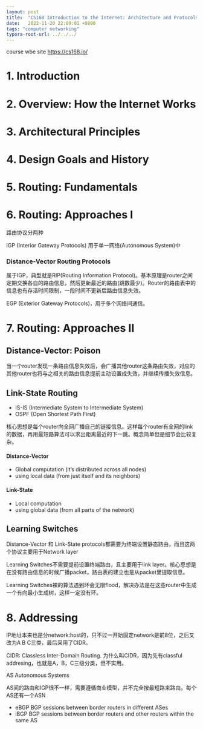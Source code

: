 ```yaml
---
layout: post
title:  "CS168 Introduction to the Internet: Architecture and Protocols"
date:   2022-11-20 22:09:01 +0800
tags: "computer networking"
typora-root-url: ../../../
---
```




course wbe site https://cs168.io/



# 1. Introduction



# 2. Overview: How the Internet Works



# 3. Architectural Principles



# 4. Design Goals and History



# 5. Routing: Fundamentals 



# 6.  Routing: Approaches I

路由协议分两种

IGP (Interior Gateway Protocols)  用于单一网络(Autonomous System)中

### Distance-Vector Routing Protocols

属于IGP，典型就是RIP(Routing Information Protocol)。基本原理是router之间定期交换各自的路由信息，然后更新最近的路由(跳数最少)。Router的路由表中的信息也有存活时间限制，一段时间不更新后路由信息失效。



EGP (Exterior Gateway Protocols)，用于多个网络间通信。



# 7. Routing: Approaches II

## Distance-Vector: Poison

当一个router发现一条路由信息失效后，会广播其他router这条路由失效，对应的其他router也将与之相关的路由信息提前主动设置成失效，并继续传播失效信息。

## Link-State Routing

* IS-IS (Intermediate System to Intermediate System) 
* OSPF  (Open Shortest Path First) 

核心思想是每个router向全网广播自己的链接信息。这样每个router有全网的link的数据，再用最短路算法可以求出距离最近的下一跳。概念简单但是细节会比较复杂。

#### Distance-Vector

* Global computation (it’s distributed across all nodes)
*  using local data (from just itself and its neighbors) 

#### Link-State 

* Local computation
* using global data (from all parts of the network)

## Learning Switches 

Distance-Vector 和 Link-State protocols都需要为终端设置静态路由，而且这两个协议主要用于Network layer

Learning Switches不需要提前设置终端路由，且主要用于link layer。核心思想是在没有路由信息的时候广播packet，路由表的建立也是从packet里提取信息。

Learning Switches裸的算法遇到环会无限flood，解决办法是在这些router中生成一个有向最小生成树，这样一定没有环。

# 8. Addressing

IP地址本来也是分network:host的，只不过一开始固定network是前8位，之后又改为A B C三类，最后采用了CIDR。

CIDR: Classless Inter-Domain Routing. 为什么叫CIDR，因为先有classful addresing，也就是A，B，C三级分类，但不实用。



AS  Autonomous Systems

AS间的路由和IGP很不一样，需要遵循商业模型，并不完全按最短路来路由。每个AS还有一个ASN

* eBGP BGP sessions between border routers in different ASes
* iBGP  BGP sessions between border routers and other routers within the same AS



